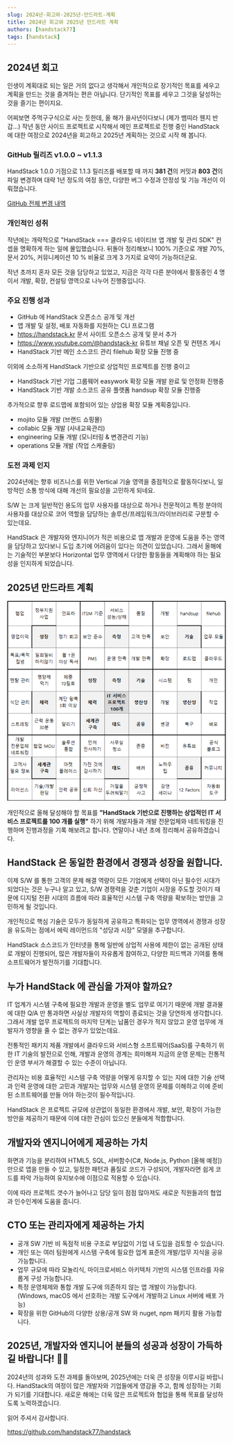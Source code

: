 ```yaml
---
slug: 2024년-회고와-2025년-만드라트-계획
title: 2024년 회고와 2025년 만드라트 계획
authors: [handstack77]
tags: [handstack]
---
```


## 2024년 회고
인생이 계획대로 되는 일은 거의 없다고 생각해서 개인적으로 장기적인 목표를 세우고 계획을 만드는 것을 즐겨하는 편은 아닙니다. 단기적인 목표를 세우고 그것을 달성하는 것을 즐기는 편이지요.

어찌보면 주먹구구식으로 사는 듯한데, 올 해가 을사년이다보니 (제가 뱀띠라 웬지 반갑...) 작년 동안 사이드 프로젝트로 시작해서 메인 프로젝트로 진행 중인 HandStack 에 대한 여정으로 2024년을 회고하고 2025년 계획하는 것으로 시작 해 봅니다.

### GitHub 릴리즈 v1.0.0 ~ v1.1.3
HandStack 1.0.0 기점으로 1.1.3 릴리즈를 배포할 때 까지 **381 건**의 커밋과 **803 건**의 파일 변경하며 대략 1년 정도의 여정 동안, 다양한 버그 수정과 안정성 및 기능 개선이 이뤄졌습니다. 

[GitHub 전체 변경 내역](https://github.com/handstack77/handstack/compare/v1.0.0...v1.1.3)

### 개인적인 성취

작년에는 개략적으로 "HandStack === 클라우드 네이티브 앱 개발 및 관리 SDK" 컨셉을 명확하게 하는 일에 몰입했습니다. 뒤돌아 정리해보니 100% 기준으로 개발 70%, 문서 20%, 커뮤니케이션 10 % 비율로 크게 3 가지로 요약이 가능하더군요.

작년 초까지 혼자 모든 것을 담당하고 있었고, 지금은 각각 다른 분야에서 활동중인 4 명이서 개발, 확장, 컨설팅 영역으로 나누어 진행중입니다.

### 주요 진행 성과

- GitHub 에 HandStack 오픈소스 공개 및 개선
- 앱 개발 및 설정, 배포 자동화를 지원하는 CLI 프로그램
- https://handstack.kr 문서 사이트 오픈소스 공개 및 문서 추가
- https://www.youtube.com/@handstack-kr 유튜브 채널 오픈 및 컨텐츠 게시
- HandStack 기반 메인 소스코드 관리 filehub 확장 모듈 진행 중

이외에 소소하게 HandStack 기반으로 상업적인 프로젝트를 진행 중이고

- HandStack 기반 기업 그룹웨어 easywork 확장 모듈 개발 완료 및 안정화 진행중
- HandStack 기반 개발 소스코드 공유 플랫폼 handsup 확장 모듈 진행중

추가적으로 향후 로드맵에 포함되어 있는 상업용 확장 모듈 계획중입니다.

- mojito 모듈 개발 (브랜드 쇼핑몰)
- collabic 모듈 개발 (사내교육관리)
- engineering 모듈 개발 (모니터링 & 변경관리 기능)
- operations 모듈 개발 (작업 스케줄링)

### 도전 과제 인지

2024년에는 향후 비즈니스를 위한 Vertical 기술 영역을 중점적으로 활동하다보니, 일방적인 소통 방식에 대해 개선의 필요성을 고민하게 되네요.

S/W 는 크게 일반적인 용도의 업무 사용자를 대상으로 하거나 전문적이고 특정 분야의 사용자를 대상으로 코어 역할을 담당하는 솔루션/프레임워크/라이브러리로 구분할 수 있는데요.

HandStack 은 개발자와 엔지니어가 적은 비용으로 앱 개발과 운영에 도움을 주는 영역을 담당하고 있다보니 도입 초기에 어려움이 있다는 의견이 있었습니다. 그래서 올해에는 기술적인 부분보다 Horizontal 업무 영역에서 다양한 활동들을 계획해야 하는 필요성을 인지하게 되었습니다.

## 2025년 만드라트 계획

![](img/2025%20Plan.png)

개인적으로 올해 달성해야 할 목표를 **"HandStack 기반으로 진행하는 상업적인 IT 서비스 프로젝트를 100 개를 실행"** 하기 위해 개발자들과 개발 전문업체와 네트워킹을 진행하며 진행과정을 기록 해보려고 합니다. 연말이나 내년 초에 정리해서 공유하겠습니다.

## HandStack 은 동일한 환경에서 경쟁과 성장을 원합니다.

이제 S/W 를 통한 고객의 문제 해결 역량이 모든 기업에게 선택이 아닌 필수인 시대가 되었다는 것은 누구나 알고 있고, S/W 경쟁력을 갖춘 기업이 시장을 주도할 것이기 때문에 디지털 전환 시대의 흐름에 따라 효율적인 시스템 구축 역량을 확보하는 방안을 고민하게 될 것입니다.

개인적으로 핵심 기술은 모두가 동일하게 공유하고 특화되는 업무 영역에서 경쟁과 성장을 유도하는 점에서 에릭 레이먼드의 "성당과 시장" 모델을 추구합니다.

HandStack 소스코드가 인터넷을 통해 일반에 상업적 사용에 제한이 없는 공개된 상태로 개발이 진행되어, 많은 개발자들이 자유롭게 참여하고, 다양한 피드백과 기여를 통해 소프트웨어가 발전하기를 기대합니다.

## 누가 HandStack 에 관심을 가져야 할까요?

IT 업계가 시스템 구축에 필요한 개발과 운영을 별도 업무로 여기기 때문에 개발 결과물에 대한 Q/A 만 통과하면 사실상 개발자의 역할이 종료되는 것을 당연하게 생각합니다. 그래서 개발 업무 프로젝트의 마지막 단계는 납품인 경우가 적지 않았고 운영 업무에 개발자가 영향을 줄 수 없는 경우가 있었는데요.

전통적인 패키지 제품 개발에서 클라우드와 서비스형 소프트웨어(SaaS)를 구축하기 위한 IT 기술의 발전으로 인해, 개발과 운영의 경계는 희미해져 지금의 운영 문제는 전통적인 운영 부서가 해결할 수 있는 수준이 아닙니다.

관리자는 비용 효율적인 시스템 구축 역량을 어떻게 유지할 수 있는 지에 대한 기술 선택과 인력 운영에 대한 고민과 개발자는 업무와 시스템 운영의 문제를 이해하고 이에 준비된 소프트웨어를 만들 어야 하는것이 필수적입니다.

HandStack 은 프로젝트 규모에 상관없이 동일한 환경에서 개발, 보안, 확장이 가능한 방안을 제공하기 때문에 이에 대한 관심이 있으신 분들에게 적합합니다.

## 개발자와 엔지니어에게 제공하는 가치

화면과 기능을 분리하여 HTML5, SQL, 서버함수(C#, Node.js, Python [올해 예정]) 만으로 앱을 만들 수 있고, 일정한 패턴과 품질로 코드가 구성되어, 개발자라면 쉽게 코드를 파악 가능하여 유지보수에 이점으로 적용할 수 있습니다.

이에 따라 프로젝트 갯수가 늘어나고 담당 일이 점점 많아져도 새로운 직원들과의 협업과 인수인계에 도움을 줍니다.

## CTO 또는 관리자에게 제공하는 가치

- 공개 SW 기반 비 독점적 비용 구조로 부담없이 기업 내 도입을 검토할 수 있습니다.
- 개인 또는 여러 팀원에게 시스템 구축에 필요한 업계 표준의 개발/업무 지식을 공유 가능합니다.
- 업무 규모에 따라 모놀리식, 마이크로서비스 아키텍처 기반의 시스템 인프라를 자유롭게 구성 가능합니다.
- 특정 운영체제와 통합 개발 도구에 의존하지 않는 앱 개발이 가능합니다. (Windows, macOS 에서 선호하는 개발 도구에서 개발하고 Linux 서버에 배포 가능)
- 확장을 위한 GitHub의 다양한 상용/공개 SW 와 nuget, npm 패키지 활용 가능합니다.

## 2025년, 개발자와 엔지니어 분들의 성공과 성장이 가득하길 바랍니다! 🚀🎉

2024년의 성과와 도전 과제를 돌아보며, 2025년에는 더욱 큰 성장을 이루시길 바랍니다. HandStack의 여정이 많은 개발자와 기업들에게 영감을 주고, 함께 성장하는 기회가 되기를 기대합니다. 새로운 해에는 더욱 많은 프로젝트와 협업을 통해 목표를 달성하도록 노력하겠습니다.

읽어 주셔서 감사합니다.

https://github.com/handstack77/handstack